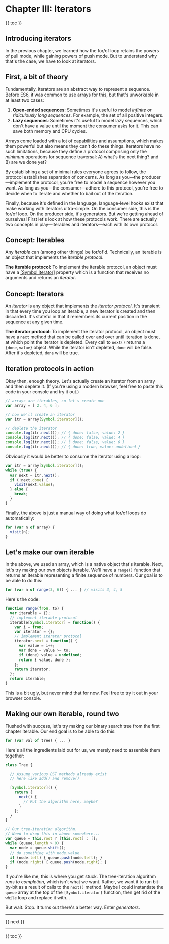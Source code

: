 # Chapter III: Iterators

{{ toc }}

## Introducing iterators

In the previous chapter, we learned how the for/of loop retains the powers of pull mode, while gaining powers of push mode. But to understand why that's the case, we have to look at iterators.

## First, a bit of theory

Fundamentally, iterators are an abstract way to represent a sequence. Before ES6, it was common to use arrays for this, but that's unworkable in at least two cases:

 1. **Open-ended sequences**: Sometimes it's useful to model *infinite or ridiculously long sequences*. For example, the set of all positive integers.
 2. **Lazy sequences**: Sometimes it's useful to model lazy sequences, which don't have a value until the moment the consumer asks for it. This can save both memory and CPU cycles.

Arrays come loaded with a lot of capabilities and assumptions, which makes them powerful but also means they can't do these things. Iterators have no such limitations, because they define a protocol comprising only the *minimum* operations for sequence traversal: A) what's the next thing? and B) are we done yet?

By establishing a set of minimal rules everyone agrees to follow, the protocol establishes separation of concerns. As long as you—the producer—implement the protocol, you're free to model a sequence however you want. As long as you—the consumer—adhere to this protocol, you're free to decide when to iterate and whether to bail out of the iteration.

Finally, because it's defined in the language, language-level hooks exist that make working with iterators ultra-simple. On the consumer side, this is the for/of loop. On the producer side, it's generators. But we're getting ahead of ourselves! First let's look at how these protocols work. There are actually two concepts in play—iterables and iterators—each with its own protocol.

## Concept: Iterables

Any *iterable* can (among other things) be for/of'd. Technically, an iterable is an object that implements the *iterable protocol*.

**The iterable protocol:** To implement the iterable protocol, an object must have a [[Symbol.iterator]](https://developer.mozilla.org/en-US/docs/Web/JavaScript/Reference/Global_Objects/Symbol) property which is a function that receives no arguments and returns an *iterator*.

## Concept: Iterators

An *iterator* is any object that implements the *iterator protocol*. It's transient in that every time you loop an iterable, a new iterator is created and then discarded. It's stateful in that it remembers its current position in the sequence at any given time.

**The iterator protocol:** To implement the iterator protocol, an object must have a `next` method that can be called over and over until iteration is done, at which point the iterator is depleted. Every call to `next()` returns a `{done,value}` object. While the iterator isn't depleted, `done` will be false. After it's depleted, `done` will be true.

## Iteration protocols in action

Okay then, enough theory. Let's actually create an iterator from an array and then deplete it. (If you're using a modern browser, feel free to paste this code in your console and try it out.)

```js
// arrays are iterables, so let's create one
var array = [ 2, 4, 6 ];

// now we'll create an iterator
var itr = array[Symbol.iterator]();

// deplete the iterator
console.log(itr.next()); // { done: false, value: 2 }
console.log(itr.next()); // { done: false, value: 4 }
console.log(itr.next()); // { done: false, value: 6 }
console.log(itr.next()); // { done: true, value: undefined }
```

Obviously it would be better to consume the iterator using a loop:

```js
var itr = array[Symbol.iterator]();
while (true) {
  var next = itr.next();
  if (!next.done) {
    visit(next.value);
  } else {
    break;
  }
}
```

Finally, the above is just a manual way of doing what for/of loops do automatically:

```js
for (var n of array) {
  visit(n);
}
```

## Let's make our own iterable

In the above, we used an array, which is a native object that's iterable. Next, let's try making our own objects iterable. We'll have a `range()` function that returns an iterable representing a finite sequence of numbers. Our goal is to be able to do this:

```js
for (var n of range(3, 6)) { ... } // visits 3, 4, 5
```

Here's the code:

```js
function range(from, to) {
  var iterable = {};
  // implement iterable protocol
  iterable[Symbol.iterator] = function() {
    var i = from;
    var iterator = {};
    // implement iterator protocol
    iterator.next = function() {
      var value = i++;
      var done = value >= to;
      if (done) value = undefined;
      return { value, done };
    };
    return iterator;
  };
  return iterable;
}
```

This is a bit ugly, but never mind that for now. Feel free to try it out in your browser console.

## Making our own iterable, round two

Flushed with success, let's try making our binary search tree from the first chapter iterable. Our end goal is to be able to do this:

```js
for (var val of tree) { ... }
```

Here's all the ingredients laid out for us, we merely need to assemble them together:

```js
class Tree {

  // Assume various BST methods already exist
  // here like add() and remove()

  [Symbol.iterator]() {
    return {
      next() {
        // Put the algorithm here, maybe?
      }
    };
  }
}

// Our tree-iteration algorithm.
// Need to drop this in above somewhere...
var queue = this.root ? [this.root] : [];
while (queue.length > 0) {
  var node = queue.shift();
  // do something with node.value
  if (node.left) { queue.push(node.left); }
  if (node.right) { queue.push(node.right); }
}
```

If you're like me, this is where you get stuck. The tree-iteration algorithm *runs to completion*, which isn't what we want. Rather, we want it to run bit-by-bit as a result of calls to the `next()` method. Maybe I could instantiate the `queue` array at the top of the `[Symbol.iterator]` function, then get rid of the `while` loop and replace it with...

But wait. Stop. It turns out there's a better way. Enter *generators*.

----------------

{{ next }}

----------------

{{ toc }}
